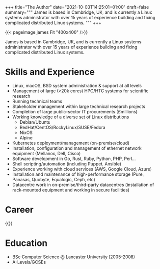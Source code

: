+++
title="The Author"
date="2021-10-03T14:25:01+01:00"
draft=false
summary="""
James is based in Cambridge, UK, and is currently a Linux systems administrator
with over 15 years of experience building and fixing complicated distributed
Linux systems.
"""
+++

{{< pageimage james Fit "400x400" />}}

James is based in Cambridge, UK, and is currently a Linux systems administrator
with over 15 years of experience building and fixing complicated distributed
Linux systems.

# Skills and Experience

- Linux, macOS, BSD system administration & support at all levels
- Management of large (>20k cores) HPC/HTC systems for scientific research
- Running technical teams
- Stakeholder management within large technical research projects
- Completion of large public-sector IT procurements (£millions)
- Working knowledge of a diverse set of Linux distributions
  - Debian/Ubuntu
  - RedHat/CentOS/RockyLinux/SUSE/Fedora
  - NixOS
  - Alpine
- Kubernetes deployment/management (on-premise/cloud)
- Installation, configuration and management of ethernet network equipment (Mellanox, Dell,
  Cisco)
- Software development in Go, Rust, Ruby, Python, PHP, Perl…
- Shell scripting/automation (including Puppet, Ansible)
- Experience working with cloud services (AWS, Google Cloud, Azure)
- Installation and maintenance of high-performance storage (Pure, Panasas, Quobyte, Equalogic, Ceph, etc)
- Datacentre work in on-premise/third-party datacentres (installation of
  rack-mounted equipment and working in secure facilities)

# Career

{{<joblist>}}

# Education

- BSc Computer Science @ Lancaster University (2005-2008)
- A-Levels/GCSEs
